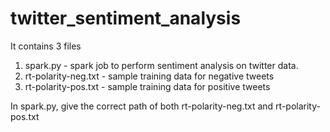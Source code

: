 # twitter_sentiment_analysis

It contains 3 files 
1. spark.py - spark job to perform sentiment analysis on twitter data.
2. rt-polarity-neg.txt - sample training data for negative tweets
3. rt-polarity-pos.txt - sample training data for positive tweets

In spark.py, give the correct path of both rt-polarity-neg.txt and rt-polarity-pos.txt
